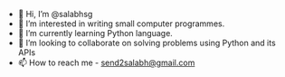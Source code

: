 - 👋 Hi, I’m @salabhsg
- 👀 I’m interested in writing small computer programmes.
- 🌱 I’m currently learning Python language.
- 💞️ I’m looking to collaborate on solving problems using Python and its APIs
- 📫 How to reach me - send2salabh@gmail.com

<!---
salabhsg/salabhsg is a ✨ special ✨ repository because its `README.md` (this file) appears on your GitHub profile.
You can click the Preview link to take a look at your changes.
--->
